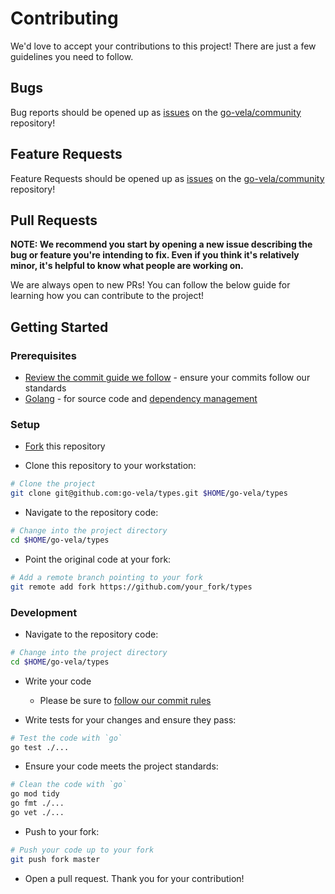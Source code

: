 # Contributing

We'd love to accept your contributions to this project! There are just a few guidelines you need to follow.

## Bugs

Bug reports should be opened up as [issues](https://help.github.com/en/github/managing-your-work-on-github/about-issues) on the [go-vela/community](https://github.com/go-vela/community) repository!

## Feature Requests

Feature Requests should be opened up as [issues](https://help.github.com/en/github/managing-your-work-on-github/about-issues) on the [go-vela/community](https://github.com/go-vela/community) repository!

## Pull Requests

**NOTE: We recommend you start by opening a new issue describing the bug or feature you're intending to fix. Even if you think it's relatively minor, it's helpful to know what people are working on.**

We are always open to new PRs! You can follow the below guide for learning how you can contribute to the project!

## Getting Started

### Prerequisites

* [Review the commit guide we follow](https://chris.beams.io/posts/git-commit/#seven-rules) - ensure your commits follow our standards
* [Golang](https://golang.org/dl/) - for source code and [dependency management](https://github.com/golang/go/wiki/Modules)

### Setup

* [Fork](/fork) this repository

* Clone this repository to your workstation:

```bash
# Clone the project
git clone git@github.com:go-vela/types.git $HOME/go-vela/types
```

* Navigate to the repository code:

```bash
# Change into the project directory
cd $HOME/go-vela/types
```

* Point the original code at your fork:

```bash
# Add a remote branch pointing to your fork
git remote add fork https://github.com/your_fork/types
```

### Development

* Navigate to the repository code:

```bash
# Change into the project directory
cd $HOME/go-vela/types
```

* Write your code
  - Please be sure to [follow our commit rules](https://chris.beams.io/posts/git-commit/#seven-rules)

* Write tests for your changes and ensure they pass:

```bash
# Test the code with `go`
go test ./...
```

* Ensure your code meets the project standards:

```bash
# Clean the code with `go`
go mod tidy
go fmt ./...
go vet ./...
```

* Push to your fork:

```bash
# Push your code up to your fork
git push fork master
```

* Open a pull request. Thank you for your contribution!
